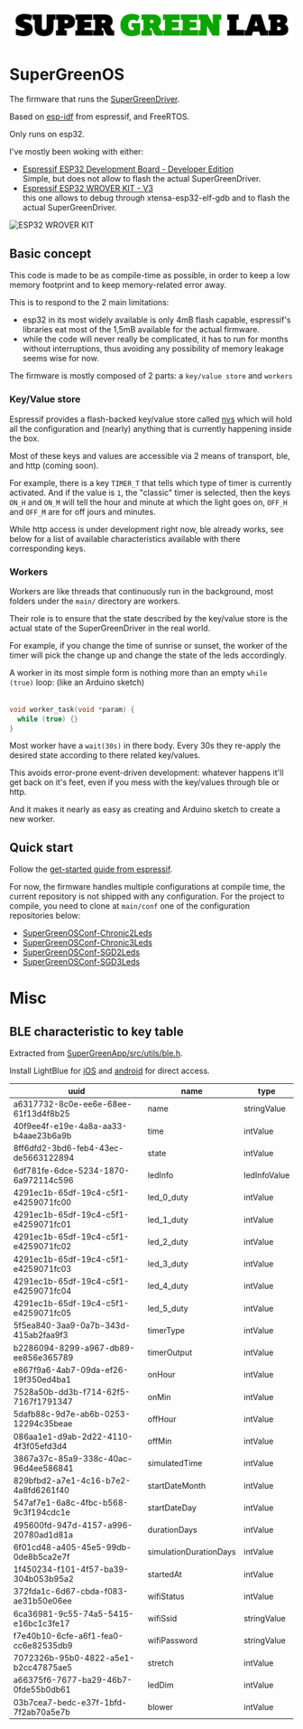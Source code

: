 ![SuperGreenLab](assets/sgl.png?raw=true "SuperGreenLab")

# SuperGreenOS

The firmware that runs the [SuperGreenDriver](https://github.com/supergreenlab/SuperGreenDriver).

Based on [esp-idf](https://github.com/espressif/esp-idf) from espressif, and FreeRTOS.

Only runs on esp32.

I've mostly been woking with either:

- [Espressif ESP32 Development Board - Developer Edition](https://www.adafruit.com/product/3269)  
  Simple, but does not allow to flash the actual SuperGreenDriver.
- [Espressif ESP32 WROVER KIT - V3](https://www.adafruit.com/product/3384)  
  this one allows to debug through xtensa-esp32-elf-gdb and to flash the actual SuperGreenDriver.

![ESP32 WROVER KIT](assets/esp32.png?raw=true "ESP32 WROVER KIT")

## Basic concept

This code is made to be as compile-time as possible, in order to keep a low memory footprint and to keep memory-related error away.

This is to respond to the 2 main limitations:

- esp32 in its most widely available is only 4mB flash capable, espressif's libraries eat most of the 1,5mB available for the actual firmware.
- while the code will never really be complicated, it has to run for months without interruptions, thus avoiding any possibility of memory leakage seems wise for now.

The firmware is mostly composed of 2 parts: a `key/value store` and `workers`

### Key/Value store

Espressif provides a flash-backed key/value store called [nvs](https://dl.espressif.com/doc/esp-idf/latest/api-reference/storage/nvs_flash.html) which will hold all the configuration and (nearly) anything that is currently happening inside the box.

Most of these keys and values are accessible via 2 means of transport, ble, and http (coming soon).

For example, there is a key `TIMER_T` that tells which type of timer is currently activated. And if the value is `1`, the "classic" timer is selected, then the keys `ON_H` and `ON_M` will tell the hour and minute at which the light goes on, `OFF_H` and `OFF_M` are for off jours and minutes.

While http access is under development right now, ble already works, see below for a list of available characteristics available with there corresponding keys.

### Workers

Workers are like threads that continuously run in the background, most folders under the `main/` directory are workers.

Their role is to ensure that the state described by the key/value store is the actual state of the SuperGreenDriver in the real world.

For example, if you change the time of sunrise or sunset, the worker of the timer will pick the change up and change the state of the leds accordingly.

A worker in its most simple form is nothing more than an empty `while (true)` loop: (like an Arduino sketch)

```c

void worker_task(void *param) {
  while (true) {}
}

```

Most worker have a `wait(30s)` in there body. Every 30s they re-apply the desired state according to there related key/values.

This avoids error-prone event-driven development: whatever happens it'll get back on it's feet, even if you mess with the key/values through ble or http.

And it makes it nearly as easy as creating and Arduino sketch to create a new worker.

## Quick start

Follow the [get-started guide from espressif](https://docs.espressif.com/projects/esp-idf/en/latest/get-started/).

For now, the firmware handles multiple configurations at compile time, the current repository is not shipped with any configuration.
For the project to compile, you need to clone at `main/conf` one of the configuration repositories below:

- [SuperGreenOSConf-Chronic2Leds](https://github.com/supergreenlab/SuperGreenOSConf-Chronic2Leds)
- [SuperGreenOSConf-Chronic3Leds](https://github.com/supergreenlab/SuperGreenOSConf-Chronic3Leds)
- [SuperGreenOSConf-SGD2Leds](https://github.com/supergreenlab/SuperGreenOSConf-SGD2Leds)
- [SuperGreenOSConf-SGD3Leds](https://github.com/supergreenlab/SuperGreenOSConf-SGD3Leds)


# Misc

## BLE characteristic to key table

Extracted from [SuperGreenApp/src/utils/ble.h](https://github.com/supergreenlab/SuperGreenApp/blob/master/src/utils/ble.js#L44).

Install LightBlue for [iOS](https://itunes.apple.com/us/app/lightblue-explorer/id557428110?mt=8) and [android](https://play.google.com/store/apps/details?id=com.punchthrough.lightblueexplorer&hl=en) for direct access.

| uuid                                 | name                   | type         |
| ------------------------------------ | ---------------------- | ------------ |
| a6317732-8c0e-ee6e-68ee-61f13d4f8b25 | name                   | stringValue  |
| 40f9ee4f-e19e-4a8a-aa33-b4aae23b6a9b | time                   | intValue     |
| 8ff6dfd2-3bd6-feb4-43ec-de5663122894 | state                  | intValue     |
| 6df781fe-6dce-5234-1870-6a972114c596 | ledInfo                | ledInfoValue |
| 4291ec1b-65df-19c4-c5f1-e4259071fc00 | led_0_duty             | intValue     |
| 4291ec1b-65df-19c4-c5f1-e4259071fc01 | led_1_duty             | intValue     |
| 4291ec1b-65df-19c4-c5f1-e4259071fc02 | led_2_duty             | intValue     |
| 4291ec1b-65df-19c4-c5f1-e4259071fc03 | led_3_duty             | intValue     |
| 4291ec1b-65df-19c4-c5f1-e4259071fc04 | led_4_duty             | intValue     |
| 4291ec1b-65df-19c4-c5f1-e4259071fc05 | led_5_duty             | intValue     |
| 5f5ea840-3aa9-0a7b-343d-415ab2faa9f3 | timerType              | intValue     |
| b2286094-8299-a967-db89-ee856e365789 | timerOutput            | intValue     |
| e867f9a6-4ab7-09da-ef26-19f350ed4ba1 | onHour                 | intValue     |
| 7528a50b-dd3b-f714-62f5-7167f1791347 | onMin                  | intValue     |
| 5dafb88c-9d7e-ab6b-0253-12294c35beae | offHour                | intValue     |
| 086aa1e1-d9ab-2d22-4110-4f3f05efd3d4 | offMin                 | intValue     |
| 3867a37c-85a9-338c-40ac-96d4ee586841 | simulatedTime          | intValue     |
| 829bfbd2-a7e1-4c16-b7e2-4a8fd6261f40 | startDateMonth         | intValue     |
| 547af7e1-6a8c-4fbc-b568-9c3f194cdc1e | startDateDay           | intValue     |
| 495600fd-947d-4157-a996-20780ad1d81a | durationDays           | intValue     |
| 6f01cd48-a405-45e5-99db-0de8b5ca2e7f | simulationDurationDays | intValue     |
| 1f450234-f101-4f57-ba39-304b053b95a2 | startedAt              | intValue     |
| 372fda1c-6d67-cbda-f083-ae31b50e06ee | wifiStatus             | intValue     |
| 6ca36981-9c55-74a5-5415-e16bc1c3fe17 | wifiSsid               | stringValue  |
| f7e40b10-6cfe-a6f1-fea0-cc6e82535db9 | wifiPassword           | stringValue  |
| 7072326b-95b0-4822-a5e1-b2cc47875ae5 | stretch                | intValue     |
| a66375f6-7677-ba29-46b7-0fde55b0db61 | ledDim                 | intValue     |
| 03b7cea7-bedc-e37f-1bfd-7f2ab70a5e7b | blower                 | intValue     |
